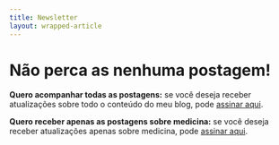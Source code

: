 ```yaml
---
title: Newsletter
layout: wrapped-article
---
```


# Não perca as nenhuma postagem!

**Quero acompanhar todas as postagens:** se você deseja receber atualizações sobre todo o conteúdo do meu blog, pode [assinar aqui](https://mosquildo.substack.com/welcome).

**Quero receber apenas as postagens sobre medicina:** se você deseja receber atualizações apenas sobre medicina, pode [assinar aqui](https://mosquildomed.substack.com/welcome).

